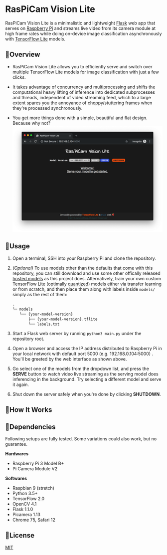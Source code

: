 # RasPiCam Vision Lite

RasPiCam Vision Lite is a minimalistic and lightweight [Flask](https://palletsprojects.com/p/flask) web app that serves on [Raspberry Pi](https://www.raspberrypi.org) and streams live video from its camera module at high frame rates while doing on-device image classification asynchronously with [TensorFlow Lite](https://www.tensorflow.org/lite) models. 

## :strawberry:Overview

- RasPiCam Vision Lite allows you to efficiently serve and switch over multiple TensorFlow Lite models for image classification with just a few clicks.

- It takes advantage of concurrency and multiprocessing and shifts the computational heavy lifting of inference into dedicated subprocesses and threads, independent of video streaming feed, which to a large extent spares you the annoyance of choppy/stuttering frames when they're processed synchronously. 

- You get more things done with a simple, beautiful and flat design. Because why not?
[![demo](img/demo.png)](https://github.com/jingw222/raspicam_vision_lite)



## :strawberry:Usage

1. Open a terminal, SSH into your Raspberry Pi and clone the repository.

2. *(Optional)* To use models other than the defaults that come with this repository, you can still download and use some other offically released [hosted models](https://www.tensorflow.org/lite/guide/hosted_models#quantized_models) as this project does. Alternatively, train your own custom TensorFlow Lite (optimally [quantized](https://www.tensorflow.org/lite/performance/post_training_quantization)) models either via transfer learning or from scratch, and then place them along with labels inside `models/` simply as the rest of them:

    ```
    .
    └─ models
       └── {your-model-version}
           ├── {your-model-version}.tflite
           └── labels.txt
    ```


3. Start a Flask web server by running `python3 main.py` under the repository root.

4. Open a browser and access the IP address distributed to Raspberry Pi in your local network with default port 5000 (e.g. 192.168.0.104:5000) . You'll be greeted by the web interface as shown above. 

5. Go select one of the models from the dropdown list, and press the **SERVE** button to watch video live streaming as the serving model does inferencing in the background. Try selecting a different model and serve it again. 

6. Shut down the server safely when you're done by clicking **SHUTDOWN**.

## :strawberry:How It Works



## :strawberry:Dependencies

Following setups are fully tested. Some variations could also work, but no guarantee.

**Hardwares**
- Raspberry Pi 3 Model B+
- Pi Camera Module V2

**Softwares**
- Raspbian 9 (stretch)
- Python 3.5+
- TensorFlow 2.0 
- OpenCV 4.1
- Flask 1.1.0
- Picamera 1.13
- Chrome 75, Safari 12

## :strawberry:License

[MIT](https://github.com/jingw222/raspicam_vision_lite/blob/master/LICENSE)